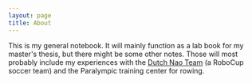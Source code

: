 ```yaml
---
layout: page
title: About
---
```


This is my general notebook.  It will mainly function as a lab book for my master's thesis, but there might be some other notes.  Those will most probably include my experiences with the [Dutch Nao Team](http://dutchnaoteam.nl) (a RoboCup soccer team) and the Paralympic training center for rowing.
